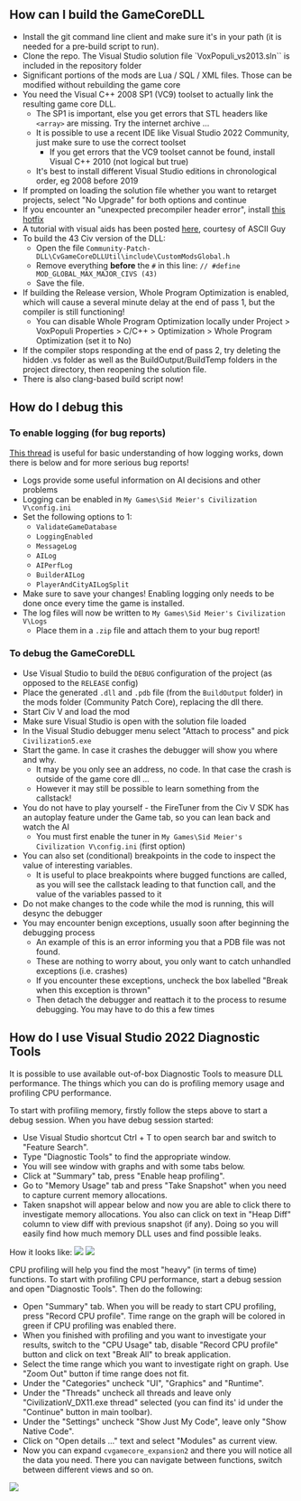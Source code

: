 ## How can I build the GameCoreDLL

* Install the git command line client and make sure it's in your path (it is needed for a pre-build script to run).
* Clone the repo. The Visual Studio solution file `VoxPopuli_vs2013.sln`` is included in the repository folder
* Significant portions of the mods are Lua / SQL / XML files. Those can be modified without rebuilding the game core
* You need the Visual C++ 2008 SP1 (VC9) toolset to actually link the resulting game core DLL.
  * The SP1 is important, else you get errors that STL headers like `<array>` are missing. Try the internet archive ...
  * It is possible to use a recent IDE like Visual Studio 2022 Community, just make sure to use the correct toolset
    * If you get errors that the VC9 toolset cannot be found, install Visual C++ 2010 (not logical but true)
  * It's best to install different Visual Studio editions in chronological order, eg 2008 before 2019
* If prompted on loading the solution file whether you want to retarget projects, select "No Upgrade" for both options and continue
* If you encounter an "unexpected precompiler header error", install [this hotfix](http://thehotfixshare.net/board/index.php?autocom=downloads&showfile=11640)
* A tutorial with visual aids has been posted [here](https://forums.civfanatics.com/threads/how-to-compile-the-vox-populi-dll.665916/), courtesy of ASCII Guy
* To build the 43 Civ version of the DLL:
  * Open the file `Community-Patch-DLL\CvGameCoreDLLUtil\include\CustomModsGlobal.h`
  * Remove everything **before** the `#` in this line: `// #define MOD_GLOBAL_MAX_MAJOR_CIVS (43)`
  * Save the file.
* If building the Release version, Whole Program Optimization is enabled, which will cause a several minute delay at the end of pass 1, but the compiler is still functioning!
  * You can disable Whole Program Optimization locally under Project > VoxPopuli Properties > C/C++ > Optimization > Whole Program Optimization (set it to No)
* If the compiler stops responding at the end of pass 2, try deleting the hidden .vs folder as well as the BuildOutput/BuildTemp folders in the project directory, then reopening the solution file.
* There is also clang-based build script now!

## How do I debug this

### To enable logging (for bug reports)
[This thread](https://forums.civfanatics.com/threads/how-to-enable-logging.487482) is useful for basic understanding of  how logging works, down there is below and for more serious bug reports!
	
* Logs provide some useful information on AI decisions and other problems
* Logging can be enabled in `My Games\Sid Meier's Civilization V\config.ini`
* Set the following options to 1:
  * `ValidateGameDatabase`
  * `LoggingEnabled`
  * `MessageLog`
  * `AILog`
  * `AIPerfLog`
  * `BuilderAILog`
  * `PlayerAndCityAILogSplit`
* Make sure to save your changes! Enabling logging only needs to be done once every time the game is installed.
* The log files will now be written to `My Games\Sid Meier's Civilization V\Logs`
  * Place them in a `.zip` file and attach them to your bug report!

### To debug the GameCoreDLL
* Use Visual Studio to build the `DEBUG` configuration of the project (as opposed to the `RELEASE` config)
* Place the generated `.dll` and `.pdb` file (from the `BuildOutput` folder) in the mods folder (Community Patch Core), replacing the dll there.
* Start Civ V and load the mod
* Make sure Visual Studio is open with the solution file loaded
* In the Visual Studio debugger menu select "Attach to process" and pick `Civilization5.exe`
* Start the game. In case it crashes the debugger will show you where and why.
  * It may be you only see an address, no code. In that case the crash is outside of the game core dll ...
  * However it may still be possible to learn something from the callstack!
* You do not have to play yourself - the FireTuner from the Civ V SDK has an autoplay feature under the Game tab, so you can lean back and watch the AI
  * You must first enable the tuner in `My Games\Sid Meier's Civilization V\config.ini` (first option)
* You can also set (conditional) breakpoints in the code to inspect the value of interesting variables.
  * It is useful to place breakpoints where bugged functions are called, as you will see the callstack leading to that function call, and the value of the variables passed to it
* Do not make changes to the code while the mod is running, this will desync the debugger
* You may encounter benign exceptions, usually soon after beginning the debugging process
  * An example of this is an error informing you that a PDB file was not found.
  * These are nothing to worry about, you only want to catch unhandled exceptions (i.e. crashes)
  * If you encounter these exceptions, uncheck the box labelled "Break when this exception is thrown"
  * Then detach the debugger and reattach it to the process to resume debugging. You may have to do this a few times

## How do I use Visual Studio 2022 Diagnostic Tools

It is possible to use available out-of-box Diagnostic Tools to measure DLL performance.
The things which you can do is profiling memory usage and profiling CPU performance.

To start with profiling memory, firstly follow the steps above to start a debug session.
When you have debug session started:
- Use Visual Studio shortcut Ctrl + T to open search bar and switch to "Feature Search".
- Type "Diagnostic Tools" to find the appropriate window.
- You will see window with graphs and with some tabs below.
- Click at "Summary" tab, press "Enable heap profiling".
- Go to "Memory Usage" tab and press "Take Snapshot" when you need to capture current
  memory allocations.
- Taken snapshot will appear below and now you are able to click there to investigate
  memory allocations. You also can click on text in "Heap Diff" column to view diff
  with previous snapshot (if any). Doing so you will easily find how much memory DLL 
  uses and find possible leaks.

How it looks like:
![](.github/example-memory-profiling-1.webp)
![](.github/example-memory-profiling-2.webp)

CPU profiling will help you find the most "heavy" (in terms of time) functions. To start
with profiling CPU performance, start a debug session and open "Diagnostic Tools". Then
do the following:
- Open "Summary" tab. When you will be ready to start CPU profiling, press 
  "Record CPU profile". Time range on the graph will be colored in green if CPU 
  profiling was enabled there.
- When you finished with profiling and you want to investigate your results, switch to
  the "CPU Usage" tab, disable "Record CPU profile" button and click on text "Break All"
  to break application.
- Select the time range which you want to investigate right on graph. Use "Zoom Out" 
  button if time range does not fit. 
- Under the "Categories" uncheck "UI", "Graphics" and "Runtime".
- Under the "Threads" uncheck all threads and leave only "CivilizationV_DX11.exe thread"
  selected (you can find its' id under the "Continue" button in main toolbar).
- Under the "Settings" uncheck "Show Just My Code", leave only "Show Native Code".
- Click on "Open details ..." text and select "Modules" as current view.
- Now you can expand `cvgamecore_expansion2` and there you will notice all the data you 
  need. There you can navigate between functions, switch between different views and so 
  on.

![](.github/example-cpu-profiling.webp)